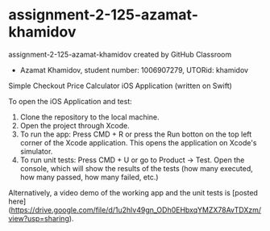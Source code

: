 # assignment-2-125-azamat-khamidov
assignment-2-125-azamat-khamidov created by GitHub Classroom

* Azamat Khamidov, student number: 1006907279, UTORid: khamidov

Simple Checkout Price Calculator iOS Application (written on Swift)

To open the iOS Application and test:
1. Clone the repository to the local machine.
2. Open the project through Xcode.
3. To run the app: Press CMD + R or press the Run botton on the top left corner of the Xcode application. This opens the application on Xcode's simulator.
4. To run unit tests: Press CMD + U or go to Product -> Test. Open the console, which will show the results of the tests (how many executed, how many passed, how many failed, etc.)

Alternatively, a video demo of the working app and the unit tests is [posted here] (https://drive.google.com/file/d/1u2hlv49gn_ODh0EHbxqYMZX78AvTDXzm/view?usp=sharing).
